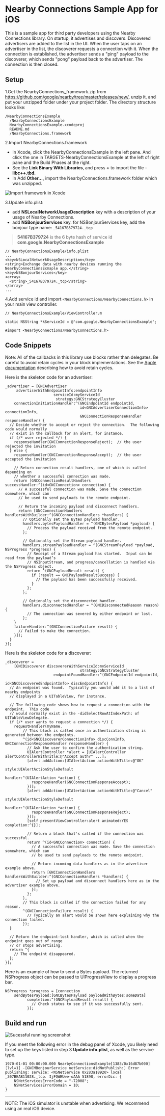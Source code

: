 # Nearby Connections Sample App for iOS

This is a sample app for third party developers using the Nearby Connections
library. On startup, it advertises and discovers. Discovered advertisers are
added to the list in the UI. When the user taps on an advertiser in the list,
the discoverer requests a connection with it. When the connection is
established, the advertiser sends a "ping" payload to the discoverer, which
sends "pong" payload back to the advertiser. The connection is then closed.

## Setup

1.Get the NearbyConnections_framework.zip from https://github.com/google/nearby/tree/master/releases/new/, unzip it,
and put your unzipped folder under your project folder. The directory structure
looks like:

```
/NearbyConnectionsExample
  /NearbyConnectionsExample
  NearbyConnectionsExample.xcodeproj
  README.md
  /NearbyConnections.framework
```

2.Import NearbyConnections.framework

- In Xcode, click the NearbyConnectionsExample in the left pane. And click the one in TARGETS-NearbyConnectionsExample at the left of right pane and the Build Phases at the right.
- See the **Link Binary With Libraries**, and press **+** to import the file - **libc++.tbd**.
- In Add **Other…**, import the NearbyConnections.framework folder which was unzipped.

![Import framework in Xcode](./XcodeSetup.png)

3.Update info.plist:

- add **NSLocalNetworkUsageDescription** key with a description of your usage of Nearby Connections.
- add **NSBonjourServices** key.
  for NSBonjourServices key, add the bonjour type name: `_54167B379724._tcp`

> **54167B379724** is the 6 byte hash of service id **com.google.NearbyConnectionsExample**

```
// NearbyConnectionsExample/info.plist
...
<key>NSLocalNetworkUsageDescription</key>
<string>Exchange data with nearby devices running the NearbyConnectionsExmaple app.</string>
<key>NSBonjourServices</key>
<array>
  <string>_54167B379724._tcp</string>
</array>
...
```


4.Add service id and import `<NearbyConnections/NearbyConnections.h>` in your main view controller.

```
// NearbyConnectionsExample/ViewController.m

static NSString *kServiceId = @"com.google.NearbyConnectionsExample";

#import <NearbyConnections/NearbyConnections.h>
```

## Code Snippets
Note: All of the callbacks in this library use blocks rather than delegates. Be careful to avoid retain cycles in your block implementations. See the [Apple documentation](https://developer.apple.com/library/archive/documentation/Cocoa/Conceptual/MemoryMgmt/Articles/mmPractical.html#//apple_ref/doc/uid/TP40004447-SW1) describing how to avoid retain cycles.

Here is the skeleton code for an advertiser:

```objc
_advertiser = [GNCAdvertiser
     advertiserWithEndpointInfo:endpointInfo
                      serviceId:myServiceId
                       strategy:GNCStrategyCluster
    connectionInitiationHandler:^(GNCEndpointId endpointId,
                                  id<GNCAdvertiserConnectionInfo> connectionInfo,
                                  GNCConnectionResponseHandler responseHandler) {
  // Decide whether to accept or reject the connection.  The following code would normally
  // exist in the callback for an alert, for instance.
  if (/* user rejected */) {
    responseHandler(GNCConnectionResponseReject);  // the user rejected the invitation
  } else {
    responseHandler(GNCConnectionResponseAccept);  // the user accepted the invitation

    // Return connection result handlers, one of which is called depending on
    // whether a successful connection was made.
    return [GNCConnectionResultHandlers successHandler:^(id<GNCConnection> connection) {
      // A successful connection was made. Save the connection somewhere, which can
      // be used to send payloads to the remote endpoint.

      // Return the incoming payload and disconnect handlers.
      return [GNCConnectionHandlers handlersWithBuilder:^(GNCConnectionHandlers *handlers) {
        // Optionally set the Bytes payload handler.
        handlers.bytesPayloadHandler = ^(GNCBytesPayload *payload) {
          // Process the payload received from the remote endpoint.
        };

        // Optionally set the Stream payload handler.
        handlers.streamPayloadHandler = ^(GNCStreamPayload *payload, NSProgress *progress) {
          // Receipt of a Stream payload has started.  Input can be read from the payload’s
          // NSInputStream, and progress/cancellation is handled via the NSProgress object.
          return ^(GNCPayloadResult result) {
            if (result == GNCPayloadResultSuccess) {
              // The payload has been successfully received.
            }
          };
        };

        // Optionally set the disconnected handler.
        handlers.disconnectedHandler = ^(GNCDisconnectedReason reason) {
          // The connection was severed by either endpoint or lost.
        };
    }
    failureHandler:^(GNCConnectionFailure result) {
      // Failed to make the connection.
    }]);
  }
}];
```

Here is the skeleton code for a discoverer:

```objc
_discoverer =
    [GNCDiscoverer discovererWithServiceId:myServiceId
                                  strategy:GNCStrategyCluster
                      endpointFoundHandler:^(GNCEndpointId endpointId,
                                             id<GNCDiscoveredEndpointInfo> discEndpointInfo) {
  // An endpoint was found.  Typically you would add it to a list of nearby endpoints
  // displayed in a UITableView, for instance.

  // The following code shows how to request a connection with the endpoint.  This code
  // would normally exist in the -didSelectRowAtIndexPath: of UITableViewDelegate.
  if (/* user wants to request a connection */) {
    requestHandler(myName,
        // This block is called once an authentication string is generated between the endpoints.
        ^(id<GNCDiscovererConnectionInfo> discConnInfo, GNCConnectionResponseHandler responseHandler) {
          // Ask the user to confirm the authentication string.
          UIAlertController *alert = [UIAlertController alertControllerWithTitle:@"Accept auth?" ...];
          [alert addAction:[UIAlertAction actionWithTitle:@"OK"
                                                    style:UIAlertActionStyleDefault
                                                  handler:^(UIAlertAction *action) {
            responseHandler(GNCConnectionResponseAccept);
          }]];
          [alert addAction:[UIAlertAction actionWithTitle:@"Cancel"
                                                    style:UIAlertActionStyleDefault
                                                  handler:^(UIAlertAction *action) {
            responseHandler(GNCConnectionResponseReject);
          }]];
          [self presentViewController:alert animated:YES completion:^{}];

          // Return a block that's called if the connection was successful.
          return ^(id<GNCConnection> connection) {
            // A successful connection was made. Save the connection somewhere, which can
            // be used to send payloads to the remote endpoint.

            // Return incoming data handlers as in the advertiser example above.
            return [GNCConnectionHandlers handlersWithBuilder:^(GNCConnectionHandlers *handlers) {
              // Set up payload and disconnect handlers here as in the advertiser example above.
            }];
          };
        },
        // This block is called if the connection failed for any reason.
        ^(GNCConnectionFailure result) {
          // Typically an alert would be shown here explaining why the connection failed.
        });
  }

  // Return the endpoint-lost handler, which is called when the endpoint goes out of range
  // or stops advertising.
  return ^{
    // The endpoint disappeared.
  };
}];
```

Here is an example of how to send a Bytes payload. The returned NSProgress object can be passed to UIProgressView to display a progress bar.

```objc
NSProgress *progress = [connection
    sendBytesPayload:[GNCBytesPayload payloadWithBytes:someData]
          completion:^(GNCPayloadResult result) {
            // Check status to see if it was successfully sent.
          }];
```

## Build and run

![Sucessful running screenshot](./NearbyConnectionsExample.png)

If you meet the following error in the debug panel of Xcode, you likely need to set up the keys listed in step 3 **Update info.plist**, as well as the service type.

```
1970-01-01 00:00:00.000 NearbyConnectionsExample[1383/0x16d87b000] [lvl=1] -[GNCMBonjourService netService:didNotPublish:] Error publishing: service: <NSNetService 0x283a18920> local _307BEAB11028._tcp. IjFQWEUwe-oAAA 51898, errorDic: {
    NSNetServicesErrorCode = "-72008";
    NSNetServicesErrorDomain = 10;
}
```
---
NOTE: The iOS simulator is unstable when advertising. We recommend using an real iOS device.
